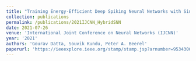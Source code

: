 ```yaml
---
title: "Training Energy-Efficient Deep Spiking Neural Networks with Single-Spike Hybrid Input Encoding"
collection: publications
permalink: /publications/2021IJCNN_HybridSNN
date: 2021-07-26
venue: 'International Joint Conference on Neural Networks (IJCNN)'
year: '2021'
authors: 'Gourav Datta, Souvik Kundu, Peter A. Beerel'
paperurl: 'https://ieeexplore.ieee.org/stamp/stamp.jsp?arnumber=9534306&casa_token=iQZzgqdrJP0AAAAA:1YLQzyEE0XPDDDxlXnc307MlX1wea0ziwebWNo6eRzTgU3kgO_qdSP9cSh7WK_br8pT0hJSNDQ'
---
```

